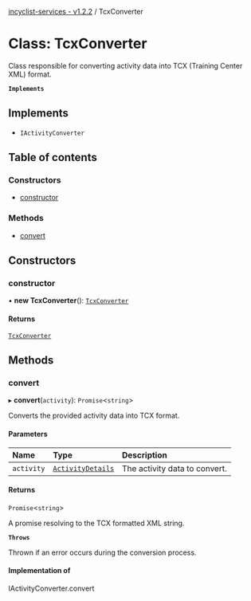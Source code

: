 [incyclist-services - v1.2.2](../README.md) / TcxConverter

# Class: TcxConverter

Class responsible for converting activity data into TCX (Training Center XML) format.

**`Implements`**

## Implements

- `IActivityConverter`

## Table of contents

### Constructors

- [constructor](TcxConverter.md#constructor)

### Methods

- [convert](TcxConverter.md#convert)

## Constructors

### constructor

• **new TcxConverter**(): [`TcxConverter`](TcxConverter.md)

#### Returns

[`TcxConverter`](TcxConverter.md)

## Methods

### convert

▸ **convert**(`activity`): `Promise`\<`string`\>

Converts the provided activity data into TCX format.

#### Parameters

| Name | Type | Description |
| :------ | :------ | :------ |
| `activity` | [`ActivityDetails`](../interfaces/ActivityDetails.md) | The activity data to convert. |

#### Returns

`Promise`\<`string`\>

A promise resolving to the TCX formatted XML string.

**`Throws`**

Thrown if an error occurs during the conversion process.

#### Implementation of

IActivityConverter.convert
